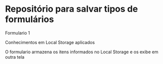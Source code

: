<h1>Repositório para salvar tipos de formulários</h1>

<p>Formulario 1</p>
<p>Conhecimentos em Local Storage aplicados</p>
<p>O formulario armazena os itens informados no Local Storage e os exibe em outra tela</p>
